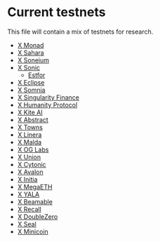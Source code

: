# Current testnets

This file will contain a mix of testnets for research.

- [X Monad](https://x.com/monad_xyz)
- [X Sahara](https://x.com/SaharaLabsAI)
- [X Soneium](https://x.com/soneium)
- [X Sonic](https://x.com/SonicLabs)
    - [Estfor](https://estfor.com/)
- [X Eclipse](https://x.com/EclipseFND)
- [X Somnia](https://quest.somnia.network/)
- [X Singularity Finance](https://singularityfinance.ai/)
- [X Humanity Protocol](https://testnet.humanity.org/)
- [X Kite AI](https://testnet.gokite.ai/quests)
- [X Abstract](https://www.abs.xyz/)
- [X Towns](https://app.towns.com/)
- [X Linera]()
- [X Malda]()
- [X OG Labs]()
- [X Union](https://dashboard.union.build/)
- [X Cytonic](https://app.cytonic.com/)
- [X Avalon](https://quests.avalon.online/login)
- [X Initia](https://app.testnet.initia.xyz/)
- [X MegaETH](https://testnet.megaeth.com/)
- [X YALA](https://app-testnet-v3.yala.org/)
- [X Beamable](https://hub.beamable.network/)
- [X Recall](https://boost.absinthe.network/recall/)
- [X DoubleZero](аопотапр)
- [X Seal](https://seal-example.vercel.app/)
- [X Minicoin](https://minicoin.xyz/#guUCiz5M)
